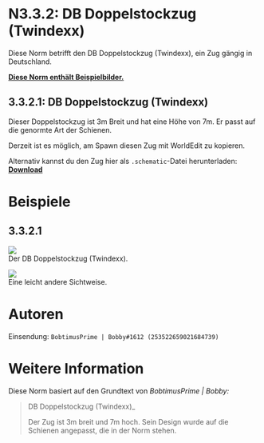 # N3.3.2: DB Doppelstockzug (Twindexx)

Diese Norm betrifft den DB Doppelstockzug (Twindexx), ein Zug gängig in Deutschland.

**[Diese Norm enthält Beispielbilder.](#beispiele)**

## 3.3.2.1: DB Doppelstockzug (Twindexx)

Dieser Doppelstockzug ist 3m Breit und hat eine Höhe von 7m. Er passt auf die genormte Art der Schienen.

Derzeit ist es möglich, am Spawn diesen Zug mit WorldEdit zu kopieren.

Alternativ kannst du den Zug hier als `.schematic`-Datei herunterladen: **[Download](https://cdn.discordapp.com/attachments/702943999371116554/703296699329675486/DB_Doppelstockzug.schematic)**

# Beispiele

## 3.3.2.1

![](https://i.imgur.com/XnZU2d8.jpg)  
Der DB Doppelstockzug (Twindexx).

![](https://i.imgur.com/jO8WNPw.jpg)  
Eine leicht andere Sichtweise.

# Autoren

Einsendung: `BobtimusPrime | Bobby#1612 (253522659021684739)`

# Weitere Information

Diese Norm basiert auf den Grundtext von _BobtimusPrime | Bobby:_

> DB Doppelstockzug (Twindexx)_
>
> Der Zug ist 3m breit und 7m hoch. Sein Design wurde auf die Schienen angepasst, die in der Norm stehen.